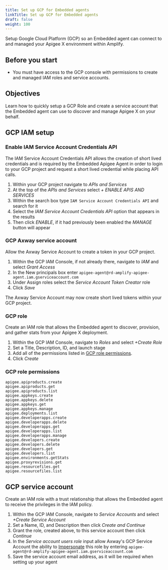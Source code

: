 ```yaml
---
title: Set up GCP for Embedded agents
linkTitle: Set up GCP for Embedded agents
draft: false
weight: 100
---
```

Setup Google Cloud Platform (GCP) so an Embedded agent can connect to and managed your Apigee X environment within Amplify.

## Before you start

* You must have access to the GCP console with permissions to create and managed IAM roles and service accounts.

## Objectives

Learn how to quickly setup a GCP Role and create a service account that the Embedded agent can use to discover and manage Apigee X on your behalf.

## GCP IAM setup

### Enable IAM Service Account Credentials API

The IAM Service Account Credentials API allows the creation of short lived credentials and is required by the Embedded Apigee Agent in order to login to your GCP project and request a short lived credential while placing API calls.

1. Within your GCP project navigate to *APIs and Services*
2. At the top of the *APIs and Services* select *+ ENABLE APIS AND SERVICES*
3. Within the search box type `IAM Service Account Credentials API` and search for it
4. Select the *IAM Service Account Credentials API* option that appears in the results
5. Then click *ENABLE*, if it had previously been enabled the *MANAGE* button will appear

### GCP Axway service account

Allow the Axway Service Account to create a token in your GCP project.

1. Within the GCP IAM Console, if not already there, navigate to *IAM* and select *Grant Access*
2. In the New principals box enter `apigee-agent@rd-amplify-apigee-agent.iam.gserviceaccount.com`
3. Under Assign roles select the *Service Account Token Creator* role
4. Click *Save*

The Axway Service Account may now create short lived tokens within your GCP project.

### GCP role

Create an IAM role that allows the Embedded agent to discover, provision, and gather stats from your Apigee X deployment.

1. Within the GCP IAM Console, navigate to *Roles* and select *+Create Role*
2. Set a Title, Description, ID, and launch stage
3. Add all of the permissions listed in [GCP role permissions](#gcp-role-permissions).
4. Click *Create*

### GCP role permissions

```
apigee.apiproducts.create
apigee.apiproducts.get
apigee.apiproducts.list
apigee.appkeys.create
apigee.appkeys.delete
apigee.appkeys.get
apigee.appkeys.manage
apigee.deployments.list
apigee.developerapps.create
apigee.developerapps.delete
apigee.developerapps.get
apigee.developerapps.list
apigee.developerapps.manage
apigee.developers.create
apigee.developers.delete
apigee.developers.get
apigee.developers.list
apigee.environments.getStats
apigee.proxyrevisions.get
apigee.resourcefiles.get
apigee.resourcefiles.list
```

## GCP service account

Create an IAM role with a trust relationship that allows the Embedded agent to receive the privileges in the IAM policy.

1. Within the GCP IAM Console, navigate to *Service Accounts* and select *+Create Service Account*
2. Set a Name, ID, and Description then click *Create and Continue*
3. Grant the role, created above, to this service account then click *Continue*
4. In the *Service account users role* input allow Axway's GCP Service Account the ability to [Impersonate](https://cloud.google.com/docs/authentication/use-service-account-impersonation) this role by entering `apigee-agent@rd-amplify-apigee-agent.iam.gserviceaccount.com`
5. Save the service account email address, as it will be required when setting up your agent